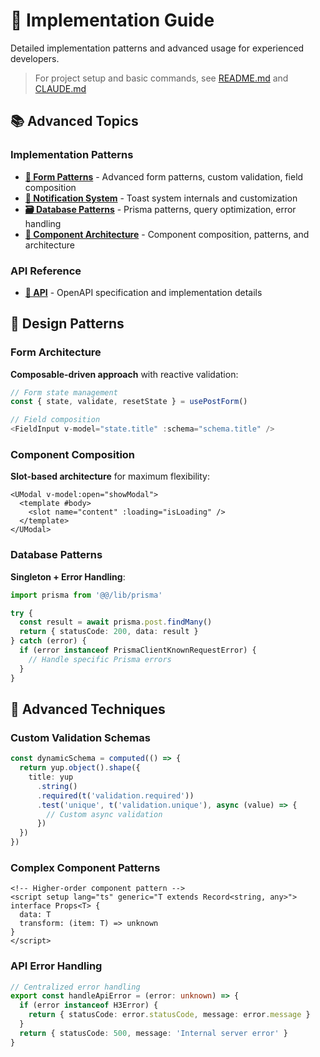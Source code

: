 # 📖 Implementation Guide

Detailed implementation patterns and advanced usage for experienced developers.

> For project setup and basic commands, see [README.md](../README.md) and [CLAUDE.md](../CLAUDE.md)

## 📚 Advanced Topics

### Implementation Patterns

- **[📝 Form Patterns](./form-patterns.md)** - Advanced form patterns, custom validation, field composition
- **[🔔 Notification System](./notification-system.md)** - Toast system internals and customization
- **[🗃️ Database Patterns](./database-patterns.md)** - Prisma patterns, query optimization, error handling
- **[🧩 Component Architecture](./component-architecture.md)** - Component composition, patterns, and architecture

### API Reference

- **[📡 API](./api/)** - OpenAPI specification and implementation details

## 🎨 Design Patterns

### Form Architecture

**Composable-driven approach** with reactive validation:

```typescript
// Form state management
const { state, validate, resetState } = usePostForm()

// Field composition
<FieldInput v-model="state.title" :schema="schema.title" />
```

### Component Composition

**Slot-based architecture** for maximum flexibility:

```vue
<UModal v-model:open="showModal">
  <template #body>
    <slot name="content" :loading="isLoading" />
  </template>
</UModal>
```

### Database Patterns

**Singleton + Error Handling**:

```typescript
import prisma from '@@/lib/prisma'

try {
  const result = await prisma.post.findMany()
  return { statusCode: 200, data: result }
} catch (error) {
  if (error instanceof PrismaClientKnownRequestError) {
    // Handle specific Prisma errors
  }
}
```

## 🔧 Advanced Techniques

### Custom Validation Schemas

```typescript
const dynamicSchema = computed(() => {
  return yup.object().shape({
    title: yup
      .string()
      .required(t('validation.required'))
      .test('unique', t('validation.unique'), async (value) => {
        // Custom async validation
      })
  })
})
```

### Complex Component Patterns

```vue
<!-- Higher-order component pattern -->
<script setup lang="ts" generic="T extends Record<string, any>">
interface Props<T> {
  data: T
  transform: (item: T) => unknown
}
</script>
```

### API Error Handling

```typescript
// Centralized error handling
export const handleApiError = (error: unknown) => {
  if (error instanceof H3Error) {
    return { statusCode: error.statusCode, message: error.message }
  }
  return { statusCode: 500, message: 'Internal server error' }
}
```
